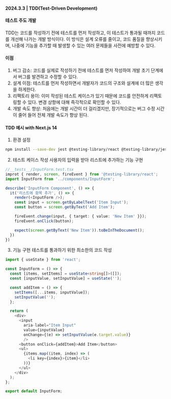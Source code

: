 #### 2024.3.3 | TDD(Test-Driven Development)

#### 테스트 주도 개발

TDD는 코드를 작성하기 전에 테스트를 먼저 작성하고, 이 테스트가 통과될 때까지 코드를 개선해 나가는 개발 방식이다. 이 방식은 설계 오류를 줄이고, 코드 품질을 향상시키며, 나중에 기능을 추가할 때 발생할 수 있는 여러 문제들을 사전에 예방할 수 있다.


#### 이점
1. 버그 감소: 코드를 실제로 작성하기 전에 테스트를 먼저 작성하여 개발 초기 단계에서 버그를 발견하고 수정할 수 있다. 
2. 설계 이점: 테스트를 먼저 작성하면서 개발자가 코드의 구조와 설계에 더 많은 생각을 하게한다.
3. 리팩토리 용이: 이미 작성된 테스트 케이스가 있기 때문에 코드를 안전하게 리팩토링할 수 있다. 변경 상항에 대해 즉각적으로 확인할 수 있다.
4. 개발 속도 향상: 처음에는 개발 시간이 더 걸리겠지만, 장기적으로는 버그 수정 시간이 줄어 들어 전체 개발 속도가 향상 된다.

#### TDD 예시 with Next.js 14

1. 환경 설정 
````bash
npm install --save-dev jest @testing-library/react @testing-library/jest-dom
````

2. 테스트 케이스 작성
사용자의 입력을 받아 리스트에 추가하는 기능 구현
````typescript
//__tests__/InputForm.test.tsx
improt { render, screen, fireEvent } from '@testing-library/react';
import InputForm from '../components/InputForm';

describe('InputForm Component', () => {
  it('리스트에 항목 추가', () => {
    render(<InputForm />);
    const input = screen.getByLabelText('Item Input');
    const button = screen.getByText('Add Item');

    fireEvent.change(input, { target: { value: 'New Item' }});
    fireEvent.onClick(button);

    expect(screen.getByText('New Item')).toBeInTheDocument();
  })
})
````

3. 기능 구현
테스트를 통과하기 위한 최소한의 코드 작성
````typescript
import { useState } from 'react';

const InputForm = () => {
  const [items, setItems] = useState<string[]>([]);
  const [inputValue, setInputValue] = useState('');

  const addItem = () => {
    setItems([...items, inputValue]);
    setInputValue('');
  };

  return (
    <div>
      <input
        aria-label="Item Input"
        value={inputValue}
        onChange={(e) => setInputValue(e.target.value)}
        />
      <button onClick={addItem}>Add Item</button>
      <ul>
        {items.map((item, index) => (
          <li key={index}>{item}</li>
        ))}
      </ul>
    </div>
  );
};

export default InputForm;
````

